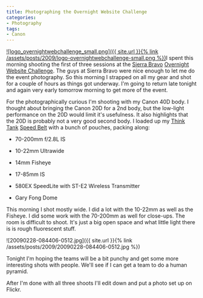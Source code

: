 ```yaml
---
title: Photographing the Overnight Website Challenge
categories:
- Photography
tags:
- Canon
---
```


[![logo_overnightwebchallenge_small.png]({{ site.url }}{% link /assets/posts/2009/logo-overnightwebchallenge-small.png %})](http://www.overnightwebsitechallenge.com/)I spent this morning shooting the first of three sessions at the [Sierra Bravo](http://www.sierra-bravo.com/) [Overnight Website Challenge](http://www.overnightwebsitechallenge.com/). The guys at Sierra Bravo were nice enough to let me do the event photography. So this morning I strapped on all my gear and shot for a couple of hours as things got underway. I'm going to return late tonight and again very early tomorrow morning to get more of the event.

For the photographically curious I'm shooting with my Canon 40D body. I thought about bringing the Canon 20D for a 2nd body, but the low-light performance on the 20D would limit it's usefulness. It also highlights that the 20D is probably not a very good second body. I loaded up my [Think Tank](http://www.thinktankphoto.com/) [Speed Belt](http://www.thinktankphoto.com/ttp_product_ProSpdBlt.php) with a bunch of pouches, packing along:



  * 70-200mm f/2.8L IS


  * 10-22mm Ultrawide


  * 14mm Fisheye


  * 17-85mm IS


  * 580EX SpeedLite with ST-E2 Wireless Transmitter


  * Gary Fong Dome

This morning I shot mostly wide. I did a lot with the 10-22mm as well as the Fisheye. I did some work with the 70-200mm as well for close-ups. The room is difficult to shoot. It's just a big open space and what little light there is is rough fluorescent stuff.

![20090228-084406-0512.jpg]({{ site.url }}{% link /assets/posts/2009/20090228-084406-0512.jpg %})

Tonight I'm hoping the teams will be a bit punchy and get some more interesting shots with people. We'll see if I can get a team to do a human pyramid.

After I'm done with all three shoots I'll edit down and put a photo set up on Flickr.
